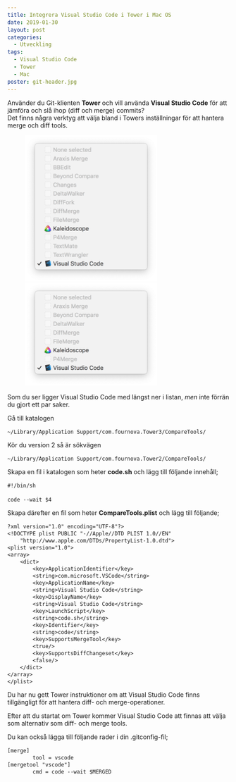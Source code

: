 ```yaml
---
title: Integrera Visual Studio Code i Tower i Mac OS
date: 2019-01-30
layout: post
categories:
  - Utveckling
tags:
  - Visual Studio Code
  - Tower
  - Mac
poster: git-header.jpg
---
```


Använder du Git-klienten **Tower** och vill använda **Visual Studio Code** för att jämföra och slå ihop (diff och merge) commits?  
Det finns några verktyg att välja bland i Towers inställningar för att hantera merge och diff tools.

<figure>
  <img src="/assets/postfiles/tower-diff-tools.png" alt="Tower diff tools" style="max-width: 300px;" loading="lazy">

  <img src="/assets/postfiles/tower-merge-tools.png" alt="Tower merge tools" style="max-width: 300px;" loading="lazy">
</figure>

Som du ser ligger Visual Studio Code med längst ner i listan, _men_ inte förrän du gjort ett par saker.

Gå till katalogen 

```
~/Library/Application Support/com.fournova.Tower3/CompareTools/
```

Kör du version 2 så är sökvägen

```
~/Library/Application Support/com.fournova.Tower2/CompareTools/
```

Skapa en fil i katalogen som heter **code.sh** och lägg till följande innehåll;

```
#!/bin/sh

code --wait $4
```

Skapa därefter en fil som heter **CompareTools.plist** och lägg till följande;

```
?xml version="1.0" encoding="UTF-8"?>
<!DOCTYPE plist PUBLIC "-//Apple//DTD PLIST 1.0//EN" 
    "http://www.apple.com/DTDs/PropertyList-1.0.dtd">
<plist version="1.0">
<array>    
    <dict>
        <key>ApplicationIdentifier</key>
        <string>com.microsoft.VSCode</string>
        <key>ApplicationName</key>
        <string>Visual Studio Code</string>
        <key>DisplayName</key>
        <string>Visual Studio Code</string>
        <key>LaunchScript</key>
        <string>code.sh</string>
        <key>Identifier</key>
        <string>code</string>
        <key>SupportsMergeTool</key>
        <true/>
        <key>SupportsDiffChangeset</key>
        <false/>
    </dict>
</array>
</plist>
```

Du har nu gett Tower instruktioner om att Visual Studio Code finns tillgängligt för att hantera diff- och merge-operationer.

Efter att du startat om Tower kommer Visual Studio Code att finnas att välja som alternativ som diff- och merge tools.

Du kan också lägga till följande rader i din .gitconfig-fil;

```
[merge]
        tool = vscode
[mergetool "vscode"]
        cmd = code --wait $MERGED
```
